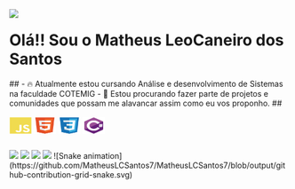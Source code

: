 <div>
  <a href="https://github.com/MatheusLCSantos7" target="_blank"><img align="left" src="https://img.shields.io/badge/GitHub-100000?style=for-the-badge&logo=github&logoColor=white" target="_blank"></a>
</div>
<h1>Olá!! Sou o Matheus LeoCaneiro dos Santos</h1>
##
- 🔥 Atualmente estou cursando Análise e desenvolvimento de Sistemas na faculdade COTEMIG
- 💞️ Estou procurando fazer parte de projetos e comunidades que possam me alavancar assim como eu vos proponho.
##
<div style="display: inline_block"><br>
  <img align="center" alt="MLCs-Js" height="30" width="40" src="https://raw.githubusercontent.com/devicons/devicon/master/icons/javascript/javascript-plain.svg">
  <img align="center" alt="MLCs-HTML" height="30" width="40" src="https://raw.githubusercontent.com/devicons/devicon/master/icons/html5/html5-original.svg">
  <img align="center" alt="MLCs-CSS" height="30" width="40" src="https://raw.githubusercontent.com/devicons/devicon/master/icons/css3/css3-original.svg">
  <img align="center" alt="MLCs-Csharp" height="30" width="40" src="https://raw.githubusercontent.com/devicons/devicon/master/icons/csharp/csharp-original.svg">
</div>
  
  ##
 
<div>
  <a href="https://instagram.com/matheus_lcsantos" target="_blank"><img src="https://img.shields.io/badge/-Instagram-%23E4405F?style=for-the-badge&logo=instagram&logoColor=white" target="_blank"></a>
  <a href ="mailto:matheuslcsantosnh@gmail.com"><img src="https://img.shields.io/badge/Gmail-D14836?style=for-the-badge&logo=gmail&logoColor=white" target="_blank"></a>
  <a href="https://www.linkedin.com/in/matheus-santos-537814223" target="_blank"><img src="https://img.shields.io/badge/-LinkedIn-%230077B5?style=for-the-badge&logo=linkedin&logoColor=white" target="_blank"></a>
  <a href="https://twitter.com/MatheusLcsant?t=tgwSeMg7Kl-mitHpBk3Irg&s=09"><img src="https://img.shields.io/badge/Twitter-1DA1F2?style=for-the-badge&logo=twitter&logoColor=white" target="_blank"></a>
 ![Snake animation](https://github.com/MatheusLCSantos7/MatheusLCSantos7/blob/output/github-contribution-grid-snake.svg)
</div>
